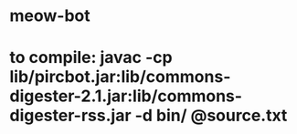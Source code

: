 # meow-bot
# to compile: javac -cp lib/pircbot.jar:lib/commons-digester-2.1.jar:lib/commons-digester-rss.jar -d bin/ @source.txt